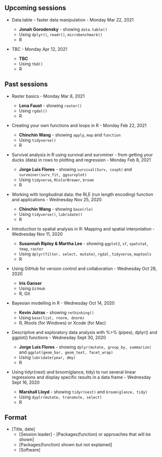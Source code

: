 ## Upcoming sessions
* Data.table - faster data manipulation - Monday Mar 22, 2021
    * __Jonah Gorodensky__ - showing `data.table()`
    * Using `dplyr()`, `readr()`, `microbenchmark()`
    * R

* TBC - Monday Apr 12, 2021
    * __TBC__
    * Using `tbd()`
    * R

## Past sessions 
* Raster basics - Monday Mar 8, 2021
    * __Lena Faust__ - showing `raster()`
    * Using `rgdal()`
    * R

* Creating your own functions and loops in R - Monday Feb 22, 2021
    * __Chinchin Wang__ - showing `apply`, `map` and `function`
    * Using `tidyverse()`
    * R

* Survival analysis in R using survival and survminer - from getting your ducks (data) in rows to plotting and regression - Monday Feb 8, 2021
    * __Jorge Luis Flores__ - showing `survival(Surv, coxph)` and `survminer(surv_fit, ggsurvplot)`
    * Using `tidyverse`, `RColorBrewer`, `broom`
    * R

* Working with longitudinal data: the RLE (run length encoding) function and applications - Wednesday Nov 25, 2020
    * __Chinchin Wang__ - showing `base(rle)`
    * Using `tidyverse()`, `lubridate()`
    * R

* Introduction to spatial analysis in R: Mapping and spatial interpolation - Wednesday Nov 11, 2020
    * __Susannah Ripley & Martha Lee__ - showing `ggplot2`, `sf`, `spatstat`, `tmap`, `raster`
    * Using `dplyr(filter, select, mutate)`, `rgdal` , `tidyverse`, `maptools`
    * R

* Using GitHub for version control and collaboration - Wednesday Oct 28, 2020
    * __Iris Ganser__
    * Using `GitHub`
    * R, Git

* Bayesian modelling in R - Wednesday Oct 14, 2020
    * __Kevin Jutras__ - showing `rethinking()`
    * Using `base(list, rnorm, dnorm)`
    * R, Rtools (for Windows) or Xcode (for Mac)

* Descriptive and exploratory data analysis with %>% (pipes), dplyr() and ggplot() functions - Wednesday Sept 30, 2020
    * __Jorge Luis Flores__ - showing `dplyr(mutate, group_by, summarize)` and `ggplot(geom_bar, geom_text, facet_wrap)`
    * Using `lubridate(year, dmy)`
    * R

* Using tidyr(nest) and broom(glance, tidy) to run several linear regressions and display specific results in a data frame - Wednesday Sept 16, 2020
    * __Marshall Lloyd__ - showing `tidyr(nest)` and `broom(glance, tidy)`
    * Using `dyplr(mutate, transmute, select)`
    * R

## Format
* [Title, date]
    * [Session leader] - [Packages(function) or approaches that will be shown]
    * [Packages(function) shown but not explained]
    * [Software]